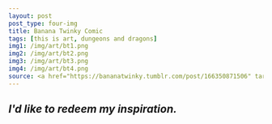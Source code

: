 ```yaml
---
layout: post
post_type: four-img
title: Banana Twinky Comic
tags: [this is art, dungeons and dragons]
img1: /img/art/bt1.png
img2: /img/art/bt2.png
img3: /img/art/bt3.png
img4: /img/art/bt4.png
source: <a href="https://bananatwinky.tumblr.com/post/166350871506" target="_blank" rel="nofollow">Banana Twinky</a>
---
```

## *I'd like to redeem my inspiration.*